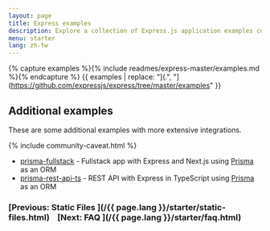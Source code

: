 ```yaml
---
layout: page
title: Express examples
description: Explore a collection of Express.js application examples covering various use cases, integrations, and advanced configurations to help you learn and build your projects.
menu: starter
lang: zh-tw
---
```


{% capture examples %}{% include readmes/express-master/examples.md %}{% endcapture %}
{{ examples | replace: "](.", "](https://github.com/expressjs/express/tree/master/examples" }}

## Additional examples

These are some additional examples with more extensive integrations.

{% include community-caveat.html %}

- [prisma-fullstack](https://github.com/prisma/prisma-examples/tree/latest/pulse/fullstack-simple-chat) - Fullstack app with Express and Next.js using [Prisma](https://www.npmjs.com/package/prisma) as an ORM
- [prisma-rest-api-ts](https://github.com/prisma/prisma-examples/tree/latest/orm/express) - REST API with Express in TypeScript using [Prisma](https://www.npmjs.com/package/prisma) as an ORM

### [Previous: Static Files ](/{{ page.lang }}/starter/static-files.html)&nbsp;&nbsp;&nbsp;&nbsp;[Next: FAQ ](/{{ page.lang }}/starter/faq.html)

